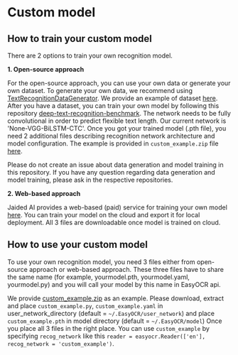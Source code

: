 # Custom model

## How to train your custom model

There are 2 options to train your own recognition model.

**1. Open-source approach**

For the open-source approach, you can use your own data or generate your own dataset. To generate your own data, we recommend using
[TextRecognitionDataGenerator](https://github.com/Belval/TextRecognitionDataGenerator). We provide an example of dataset [here](https://jaided.ai/easyocr/modelhub/).
After you have a dataset, you can train your own model by following this repository
[deep-text-recognition-benchmark](https://github.com/clovaai/deep-text-recognition-benchmark).
The network needs to be fully convolutional in order to predict flexible text length. Our current network is 'None-VGG-BiLSTM-CTC'.
Once you got your trained model (.pth file), you need 2 additional files describing recognition network architecture and model configuration.
The example is provided in `custom_example.zip` file [here](https://jaided.ai/easyocr/modelhub/).

Please do not create an issue about data generation and model training in this repository. If you have any question regarding data generation and model training, please ask in the respective repositories.

**2. Web-based approach**

Jaided AI provides a web-based (paid) service for training your own model [here](https://jaided.ai/). You can train your model on the cloud and export it for local deployment. All 3 files are downloadable once model is trained on cloud.

## How to use your custom model

To use your own recognition model, you need 3 files either from open-source approach or web-based approach. These three files have to share the same name (for example, yourmodel.pth, yourmodel.yaml, yourmodel.py) and you will call your model by this name in EasyOCR api.

We provide [custom_example.zip](https://jaided.ai/easyocr/modelhub/)
as an example. Please download, extract and place `custom_example.py`, `custom_example.yaml` in user_network_directory (default = `~/.EasyOCR/user_network`) and place `custom_example.pth` in model directory (default = `~/.EasyOCR/model`)
Once you place all 3 files in the right place. You can use `custom_example` by
specifying `recog_network` like this `reader = easyocr.Reader(['en'], recog_network = 'custom_example')`.
